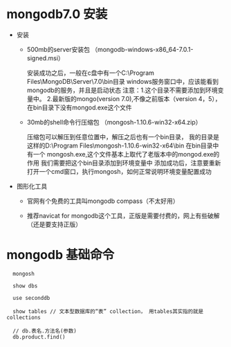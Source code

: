 # mongodb7.0 安装

 - 安装
   - 500mb的server安装包 （mongodb-windows-x86_64-7.0.1-signed.msi）

     安装成功之后，一般在c盘中有一个C:\Program Files\MongoDB\Server\7.0\bin目录
     windows服务窗口中，应该能看到mongodb的服务，并且是启动状态
     注意：1.这个目录不需要添加到环境变量中。
           2.最新版的mongo(version 7.0),不像之前版本（version 4，5），在bin目录下没有mongod.exe这个文件

   - 30mb的shell命令行压缩包 （mongosh-1.10.6-win32-x64.zip）

     压缩包可以解压到任意位置中，解压之后也有一个bin目录，
     我的目录是这样的D:\Program Files\mongosh-1.10.6-win32-x64\bin
     在bin目录中有一个 mongosh.exe,这个文件基本上取代了老版本中的mongod.exe的作用
     我们需要把这个bin目录添加到环境变量中
     添加成功后，注意要重新打开一个cmd窗口，执行mongosh，如何正常说明环境变量配置成功

 - 图形化工具
  
   - 官网有个免费的工具叫mongodb compass（不太好用）
  
   - 推荐navicat for mongodb这个工具，正版是需要付费的，网上有些破解（还是要支持正版）
    

# mongodb 基础命令

  ```
    mongosh
    
    show dbs

    use seconddb

    show tables // 文本型数据库的“表” collection， 用tables其实指的就是collections

    // db.表名.方法名(参数)
    db.product.find()

  ```